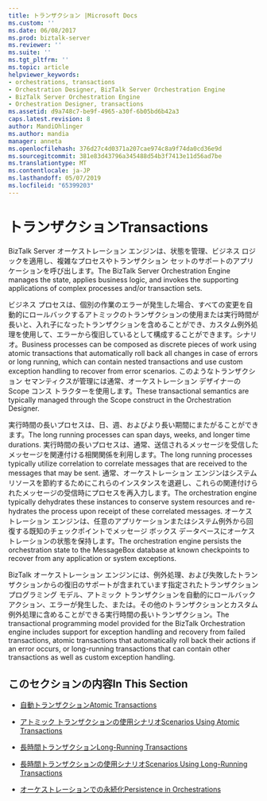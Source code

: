 ```yaml
---
title: トランザクション |Microsoft Docs
ms.custom: ''
ms.date: 06/08/2017
ms.prod: biztalk-server
ms.reviewer: ''
ms.suite: ''
ms.tgt_pltfrm: ''
ms.topic: article
helpviewer_keywords:
- orchestrations, transactions
- Orchestration Designer, BizTalk Server Orchestration Engine
- BizTalk Server Orchestration Engine
- Orchestration Designer, transactions
ms.assetid: d9a748c7-be9f-4965-a30f-6b05bd6b42a3
caps.latest.revision: 8
author: MandiOhlinger
ms.author: mandia
manager: anneta
ms.openlocfilehash: 376d27c4d0371a207cae974c8a9f74da0cd36e9d
ms.sourcegitcommit: 381e83d43796a345488d54b3f7413e11d56ad7be
ms.translationtype: MT
ms.contentlocale: ja-JP
ms.lasthandoff: 05/07/2019
ms.locfileid: "65399203"
---
```

# <a name="transactions"></a><span data-ttu-id="4c95b-102">トランザクション</span><span class="sxs-lookup"><span data-stu-id="4c95b-102">Transactions</span></span>
<span data-ttu-id="4c95b-103">BizTalk Server オーケストレーション エンジンは、状態を管理、ビジネス ロジックを適用し、複雑なプロセスやトランザクション セットのサポートのアプリケーションを呼び出します。</span><span class="sxs-lookup"><span data-stu-id="4c95b-103">The BizTalk Server Orchestration Engine manages the state, applies business logic, and invokes the supporting applications of complex processes and/or transaction sets.</span></span>  
  
 <span data-ttu-id="4c95b-104">ビジネス プロセスは、個別の作業のエラーが発生した場合、すべての変更を自動的にロールバックするアトミックのトランザクションの使用または実行時間が長いと、入れ子になったトランザクションを含めることができ、カスタム例外処理を使用して、エラーから復旧しているとして構成することができます。シナリオ。</span><span class="sxs-lookup"><span data-stu-id="4c95b-104">Business processes can be composed as discrete pieces of work using atomic transactions that automatically roll back all changes in case of errors or long running, which can contain nested transactions and use custom exception handling to recover from error scenarios.</span></span> <span data-ttu-id="4c95b-105">このようなトランザクション セマンティクスが管理には通常、オーケストレーション デザイナーの Scope コンス トラクターを使用します。</span><span class="sxs-lookup"><span data-stu-id="4c95b-105">These transactional semantics are typically managed through the Scope construct in the Orchestration Designer.</span></span>  
  
 <span data-ttu-id="4c95b-106">実行時間の長いプロセスは、日、週、およびより長い期間にまたがることができます。</span><span class="sxs-lookup"><span data-stu-id="4c95b-106">The long running processes can span days, weeks, and longer time durations.</span></span> <span data-ttu-id="4c95b-107">実行時間の長いプロセスは、通常、送信されるメッセージを受信したメッセージを関連付ける相関関係を利用します。</span><span class="sxs-lookup"><span data-stu-id="4c95b-107">The long running processes typically utilize correlation to correlate messages that are received to the messages that may be sent.</span></span> <span data-ttu-id="4c95b-108">通常、オーケストレーション エンジンはシステム リソースを節約するためにこれらのインスタンスを退避し、これらの関連付けられたメッセージの受信時にプロセスを再入力します。</span><span class="sxs-lookup"><span data-stu-id="4c95b-108">The orchestration engine typically dehydrates these instances to conserve system resources and re-hydrates the process upon receipt of these correlated messages.</span></span> <span data-ttu-id="4c95b-109">オーケストレーション エンジンは、任意のアプリケーションまたはシステム例外から回復する既知のチェックポイントでメッセージ ボックス データベースにオーケストレーションの状態を保持します。</span><span class="sxs-lookup"><span data-stu-id="4c95b-109">The orchestration engine persists the orchestration state to the MessageBox database at known checkpoints to recover from any application or system exceptions.</span></span>  
  
 <span data-ttu-id="4c95b-110">BizTalk オーケストレーション エンジンには、例外処理、および失敗したトランザクションからの復旧のサポートが含まれています指定されたトランザクション プログラミング モデル、アトミック トランザクションを自動的にロールバック アクション、エラーが発生した、または。その他のトランザクションとカスタム例外処理に含めることができる実行時間の長いトランザクション。</span><span class="sxs-lookup"><span data-stu-id="4c95b-110">The transactional programming model provided for the BizTalk Orchestration engine includes support for exception handling and recovery from failed transactions, atomic transactions that automatically roll back their actions if an error occurs, or long-running transactions that can contain other transactions as well as custom exception handling.</span></span>  
  
## <a name="in-this-section"></a><span data-ttu-id="4c95b-111">このセクションの内容</span><span class="sxs-lookup"><span data-stu-id="4c95b-111">In This Section</span></span>  
  
-   [<span data-ttu-id="4c95b-112">自動トランザクション</span><span class="sxs-lookup"><span data-stu-id="4c95b-112">Atomic Transactions</span></span>](../core/atomic-transactions.md)  
  
-   [<span data-ttu-id="4c95b-113">アトミック トランザクションの使用シナリオ</span><span class="sxs-lookup"><span data-stu-id="4c95b-113">Scenarios Using Atomic Transactions</span></span>](../core/scenarios-using-atomic-transactions.md)  
  
-   [<span data-ttu-id="4c95b-114">長時間トランザクション</span><span class="sxs-lookup"><span data-stu-id="4c95b-114">Long-Running Transactions</span></span>](../core/long-running-transactions.md)  
  
-   [<span data-ttu-id="4c95b-115">長時間トランザクションの使用シナリオ</span><span class="sxs-lookup"><span data-stu-id="4c95b-115">Scenarios Using Long-Running Transactions</span></span>](../core/scenarios-using-long-running-transactions.md)  
  
-   [<span data-ttu-id="4c95b-116">オーケストレーションでの永続化</span><span class="sxs-lookup"><span data-stu-id="4c95b-116">Persistence in Orchestrations</span></span>](../core/persistence-in-orchestrations.md)
